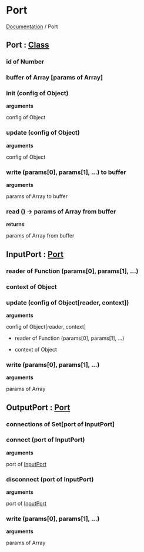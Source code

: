 # Port
[Documentation](dflo.md) / Port

## <a name="Port"></a> Port : [Class](dflo.class.md#Class)

### <a name="Port.id"></a> id of Number

### <a name="Port.buffer"></a> buffer of Array [params of Array]

### <a name="Port.init"></a> init (config of Object)

**arguments**

 <a name="Port.init.config"></a> config of Object

### <a name="Port.update"></a> update (config of Object)

**arguments**

 <a name="Port.update.config"></a> config of Object

### <a name="Port.write"></a> write (params[0], params[1], ...) to buffer

**arguments**

 <a name="Port.write.params"></a> params of Array to buffer

### <a name="Port.read"></a> read () -> params of Array from buffer

**returns**

 <a name="Port.read.params"></a> params of Array from buffer


## <a name="InputPort"></a> InputPort : [Port](#Port)

### <a name="InputPort.reader"></a> reader of Function (params[0], params[1], ...)

### <a name="InputPort.context"></a> context of Object

### <a name="InputPort.update"></a> update (config of Object[reader, context])

**arguments**

 <a name="InputPort.update.config"></a> config of Object[reader, context]

 - <a name="InputPort.update.config.reader"></a> reader of Function (params[0], params[1], ...)

 - <a name="InputPort.update.config.reader"></a> context of Object

### <a name="InputPort.write"></a> write (params[0], params[1], ...)

**arguments**

 <a name="InputPort.write.params"></a> params of Array


## <a name="OutputPort"></a> OutputPort : [Port](#Port)

### <a name="OutputPort.connections"></a> connections of Set[port of InputPort]

### <a name="OutputPort.connect"></a> connect (port of InputPort)

**arguments**

 <a name="OutputPort.connect.port"></a> port of [InputPort](#InputPort)

### <a name="OutputPort.disconnect"></a> disconnect (port of InputPort)

**arguments**

 <a name="OutputPort.disconnect.port"></a> port of [InputPort](#InputPort)

### <a name="OutputPort.write"></a> write (params[0], params[1], ...)

**arguments**

 <a name="OutputPort.write.params"></a> params of Array
